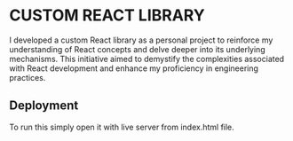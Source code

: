 
# CUSTOM REACT LIBRARY


I developed a custom React library as a personal project to reinforce my understanding of React concepts and delve deeper into its underlying mechanisms. This initiative aimed to demystify the complexities associated with React development and enhance my proficiency in engineering practices.


## Deployment

To run this simply open it with live server from index.html file.



